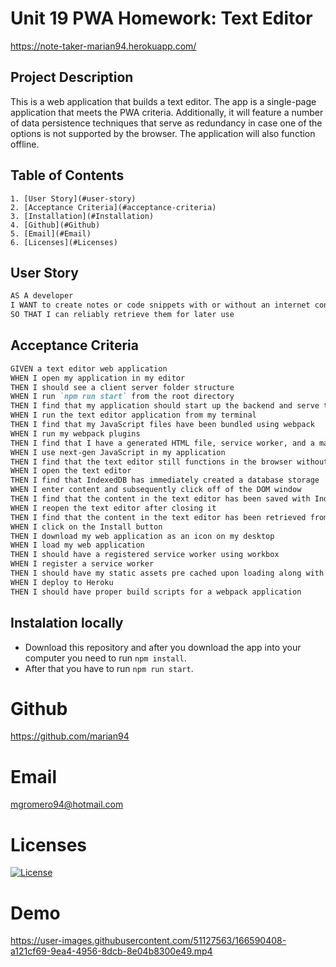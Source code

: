 # Unit 19 PWA Homework: Text Editor

https://note-taker-marian94.herokuapp.com/

## Project Description

This is a web application that builds a text editor. The app is a single-page application that meets the PWA criteria. Additionally, it will feature a number of data persistence techniques that serve as redundancy in case one of the options is not supported by the browser. The application will also function offline.

## Table of Contents

    1. [User Story](#user-story)
    2. [Acceptance Criteria](#acceptance-criteria)
    3. [Installation](#Installation)
    4. [Github](#Github)
    5. [Email](#Email)
    6. [Licenses](#Licenses)

## User Story

```md
AS A developer
I WANT to create notes or code snippets with or without an internet connection
SO THAT I can reliably retrieve them for later use
```

## Acceptance Criteria

```md
GIVEN a text editor web application
WHEN I open my application in my editor
THEN I should see a client server folder structure
WHEN I run `npm run start` from the root directory
THEN I find that my application should start up the backend and serve the client
WHEN I run the text editor application from my terminal
THEN I find that my JavaScript files have been bundled using webpack
WHEN I run my webpack plugins
THEN I find that I have a generated HTML file, service worker, and a manifest file
WHEN I use next-gen JavaScript in my application
THEN I find that the text editor still functions in the browser without errors
WHEN I open the text editor
THEN I find that IndexedDB has immediately created a database storage
WHEN I enter content and subsequently click off of the DOM window
THEN I find that the content in the text editor has been saved with IndexedDB
WHEN I reopen the text editor after closing it
THEN I find that the content in the text editor has been retrieved from our IndexedDB
WHEN I click on the Install button
THEN I download my web application as an icon on my desktop
WHEN I load my web application
THEN I should have a registered service worker using workbox
WHEN I register a service worker
THEN I should have my static assets pre cached upon loading along with subsequent pages and static assets
WHEN I deploy to Heroku
THEN I should have proper build scripts for a webpack application
```

## Instalation locally

- Download this repository and after you download the app into your computer you need to run 
`npm install`.
- After that you have to run `npm run start`.

# Github

https://github.com/marian94

# Email

mgromero94@hotmail.com

# Licenses

[![License](https://img.shields.io/badge/License-Apache_2.0-blue.svg)](https://opensource.org/licenses/Apache-2.0)

# Demo



https://user-images.githubusercontent.com/51127563/166590408-a121cf69-9ea4-4956-8dcb-8e04b8300e49.mp4

